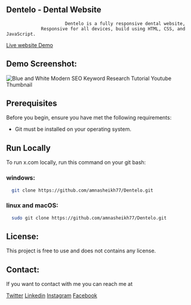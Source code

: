 ## Dentelo - Dental Website

                          Dentelo is a fully responsive dental website,
                 Responsive for all devices, build using HTML, CSS, and JavaScript.

                 
  <a href="https://amnasheikh77.github.io/Dentelo/" target="_blank" class="live-demo-button">Live website Demo</a>

## Demo Screenshot:

![Blue and White Modern SEO Keyword Research Tutorial Youtube Thumbnail](https://github.com/user-attachments/assets/de7bcbc6-0265-4ecc-ae89-ec3f6b9bc9d2)

## Prerequisites

Before you begin, ensure you have met the following requirements:

- Git must be installed on your operating system.




## Run Locally

To run x.com locally, run this command on your git bash:

### windows:
```bash
  git clone https://github.com/amnasheikh77/Dentelo.git
```

### linux and macOS:
```bash
  sudo git clone https://github.com/amnasheikh77/Dentelo.git
```


## License:

This project is free to use and does not contains any license.


## Contact:
If you want to contact with me you can reach me at

[Twitter](https://x.com/aamnasheikh77) 
[Linkedin](https://www.linkedin.com/in/aamna-azam-14551a2b9/) 
[Instagram](https://www.instagram.com/aamna_azam_official/)
[Facebook](https://www.facebook.com/profile.php?id=100074744018458)
